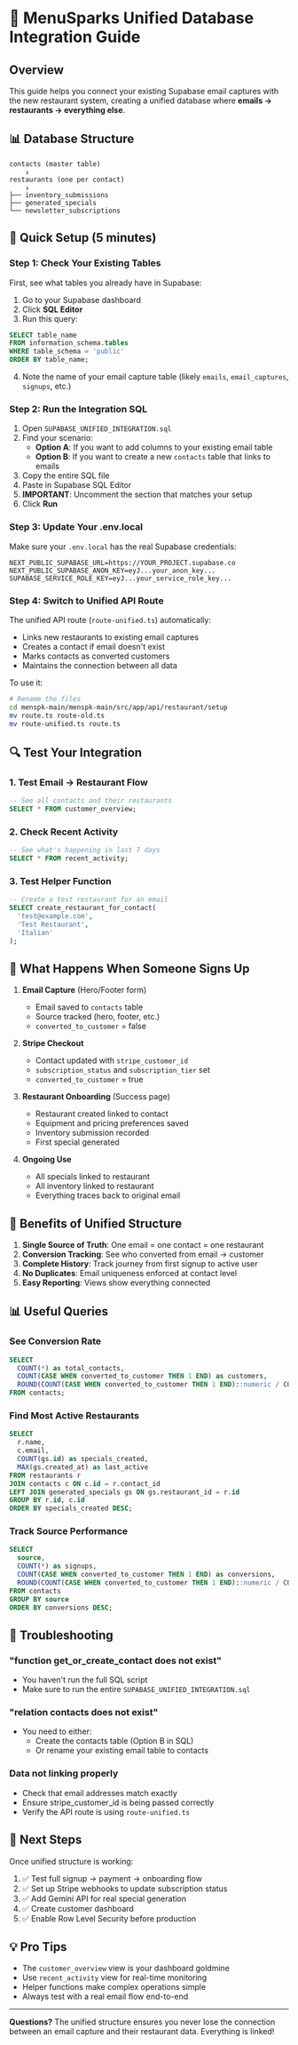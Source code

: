 # 🔗 MenuSparks Unified Database Integration Guide

## Overview
This guide helps you connect your existing Supabase email captures with the new restaurant system, creating a unified database where **emails → restaurants → everything else**.

## 📊 Database Structure

```
contacts (master table) 
    ↓
restaurants (one per contact)
    ↓
├── inventory_submissions
├── generated_specials  
└── newsletter_subscriptions
```

## 🚀 Quick Setup (5 minutes)

### Step 1: Check Your Existing Tables
First, see what tables you already have in Supabase:

1. Go to your Supabase dashboard
2. Click **SQL Editor**
3. Run this query:
```sql
SELECT table_name 
FROM information_schema.tables 
WHERE table_schema = 'public' 
ORDER BY table_name;
```
4. Note the name of your email capture table (likely `emails`, `email_captures`, `signups`, etc.)

### Step 2: Run the Integration SQL

1. Open `SUPABASE_UNIFIED_INTEGRATION.sql` 
2. Find your scenario:
   - **Option A**: If you want to add columns to your existing email table
   - **Option B**: If you want to create a new `contacts` table that links to emails
3. Copy the entire SQL file
4. Paste in Supabase SQL Editor
5. **IMPORTANT**: Uncomment the section that matches your setup
6. Click **Run**

### Step 3: Update Your .env.local

Make sure your `.env.local` has the real Supabase credentials:
```env
NEXT_PUBLIC_SUPABASE_URL=https://YOUR_PROJECT.supabase.co
NEXT_PUBLIC_SUPABASE_ANON_KEY=eyJ...your_anon_key...
SUPABASE_SERVICE_ROLE_KEY=eyJ...your_service_role_key...
```

### Step 4: Switch to Unified API Route

The unified API route (`route-unified.ts`) automatically:
- Links new restaurants to existing email captures
- Creates a contact if email doesn't exist
- Marks contacts as converted customers
- Maintains the connection between all data

To use it:
```bash
# Rename the files
cd menspk-main/menspk-main/src/app/api/restaurant/setup
mv route.ts route-old.ts
mv route-unified.ts route.ts
```

## 🔍 Test Your Integration

### 1. Test Email → Restaurant Flow
```sql
-- See all contacts and their restaurants
SELECT * FROM customer_overview;
```

### 2. Check Recent Activity
```sql
-- See what's happening in last 7 days
SELECT * FROM recent_activity;
```

### 3. Test Helper Function
```sql
-- Create a test restaurant for an email
SELECT create_restaurant_for_contact(
  'test@example.com', 
  'Test Restaurant', 
  'Italian'
);
```

## 📝 What Happens When Someone Signs Up

1. **Email Capture** (Hero/Footer form)
   - Email saved to `contacts` table
   - Source tracked (hero, footer, etc.)
   - `converted_to_customer` = false

2. **Stripe Checkout**
   - Contact updated with `stripe_customer_id`
   - `subscription_status` and `subscription_tier` set
   - `converted_to_customer` = true

3. **Restaurant Onboarding** (Success page)
   - Restaurant created linked to contact
   - Equipment and pricing preferences saved
   - Inventory submission recorded
   - First special generated

4. **Ongoing Use**
   - All specials linked to restaurant
   - All inventory linked to restaurant
   - Everything traces back to original email

## 🎯 Benefits of Unified Structure

1. **Single Source of Truth**: One email = one contact = one restaurant
2. **Conversion Tracking**: See who converted from email → customer
3. **Complete History**: Track journey from first signup to active user
4. **No Duplicates**: Email uniqueness enforced at contact level
5. **Easy Reporting**: Views show everything connected

## 📊 Useful Queries

### See Conversion Rate
```sql
SELECT 
  COUNT(*) as total_contacts,
  COUNT(CASE WHEN converted_to_customer THEN 1 END) as customers,
  ROUND(COUNT(CASE WHEN converted_to_customer THEN 1 END)::numeric / COUNT(*) * 100, 2) as conversion_rate
FROM contacts;
```

### Find Most Active Restaurants
```sql
SELECT 
  r.name,
  c.email,
  COUNT(gs.id) as specials_created,
  MAX(gs.created_at) as last_active
FROM restaurants r
JOIN contacts c ON c.id = r.contact_id
LEFT JOIN generated_specials gs ON gs.restaurant_id = r.id
GROUP BY r.id, c.id
ORDER BY specials_created DESC;
```

### Track Source Performance
```sql
SELECT 
  source,
  COUNT(*) as signups,
  COUNT(CASE WHEN converted_to_customer THEN 1 END) as conversions,
  ROUND(COUNT(CASE WHEN converted_to_customer THEN 1 END)::numeric / COUNT(*) * 100, 2) as conversion_rate
FROM contacts
GROUP BY source
ORDER BY conversions DESC;
```

## 🔧 Troubleshooting

### "function get_or_create_contact does not exist"
- You haven't run the full SQL script
- Make sure to run the entire `SUPABASE_UNIFIED_INTEGRATION.sql`

### "relation contacts does not exist"
- You need to either:
  - Create the contacts table (Option B in SQL)
  - Or rename your existing email table to contacts

### Data not linking properly
- Check that email addresses match exactly
- Ensure stripe_customer_id is being passed correctly
- Verify the API route is using `route-unified.ts`

## 🚦 Next Steps

Once unified structure is working:
1. ✅ Test full signup → payment → onboarding flow
2. ✅ Set up Stripe webhooks to update subscription status
3. ✅ Add Gemini API for real special generation
4. ✅ Create customer dashboard
5. ✅ Enable Row Level Security before production

## 💡 Pro Tips

- The `customer_overview` view is your dashboard goldmine
- Use `recent_activity` view for real-time monitoring
- Helper functions make complex operations simple
- Always test with a real email flow end-to-end

---

**Questions?** The unified structure ensures you never lose the connection between an email capture and their restaurant data. Everything is linked!